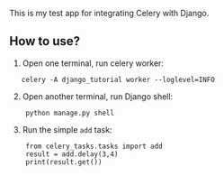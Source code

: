 This is my test app for integrating Celery with Django.


How to use?
----
1. Open one terminal, run celery worker:
 ```
    celery -A django_tutorial worker --loglevel=INFO
```

2. Open another terminal, run Django shell:
```
    python manage.py shell
```

3. Run the simple `add` task:
```
    from celery_tasks.tasks import add
    result = add.delay(3,4)
    print(result.get())
```